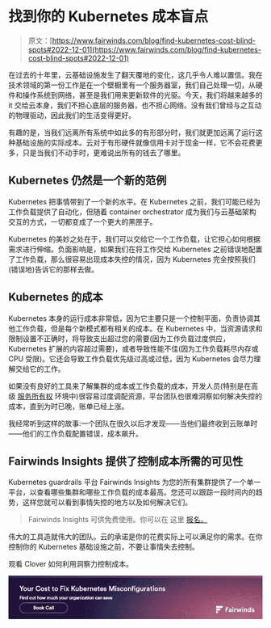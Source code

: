 # 找到你的 Kubernetes 成本盲点

> 原文：[https://www.fairwinds.com/blog/find-kubernetes-cost-blind-spots#2022-12-01](https://www.fairwinds.com/blog/find-kubernetes-cost-blind-spots#2022-12-01)

 在过去的十年里，云基础设施发生了翻天覆地的变化，这几乎令人难以置信。我在技术领域的第一份工作是在一个壁橱里有一个服务器室，我们自己处理一切，从硬件和操作系统到网络，甚至是我们用来更新软件的光驱。今天，我们将越来越多的 it 交给云本身，我们不担心底层的服务器，也不担心网络。没有我们曾经与之互动的物理驱动，因此我们的生活变得更好。

有趣的是，当我们远离所有系统中如此多的有形部分时，我们就更加远离了运行这种基础设施的实际成本。云对于有形硬件就像信用卡对于现金一样，它不会花费更多，只是当我们不动手时，更难说出所有的钱去了哪里。

## **Kubernetes 仍然是一个新的范例**

Kubernetes 把事情带到了一个新的水平。在 Kubernetes 之前，我们可能已经为工作负载提供了自动化，但随着 container orchestrator 成为我们与云基础架构交互的方式，一切都变成了一个更大的黑匣子。

Kubernetes 的美妙之处在于，我们可以交给它一个工作负载，让它担心如何根据需求进行伸缩。负面影响是，如果我们在将工作交给 Kubernetes 之前错误地配置了工作负载，那么很容易出现成本失控的情况，因为 Kubernetes 完全按照我们(错误地)告诉它的那样去做。

## **Kubernetes 的成本**

Kubernetes 本身的运行成本非常低，因为它主要只是一个控制平面，负责协调其他工作负载，但是每个新模式都有相关的成本。在 Kubernetes 中，当资源请求和限制设置不正确时，将导致支出超过您的需要(因为工作负载过度供应，Kubernetes 扩展的内容超过需要)，或者导致性能不佳(因为工作负载耗尽内存或 CPU 受限)。它还会导致工作负载优先级过高或过低，因为 Kubernetes 会尽力理解交给它的工作。

如果没有良好的工具来了解集群的成本或工作负载的成本，开发人员(特别是在高级 [服务所有权](https://www.fairwinds.com/cloud-native-service-ownership) 环境中)很容易过度调配资源，平台团队也很难洞察如何解决失控的成本，直到为时已晚，账单已经上涨。

我经常听到这样的故事:一个团队在很久以后才发现——当他们最终收到云账单时——他们的工作负载配置错误，成本飙升。

## **Fairwinds Insights 提供了控制成本所需的可见性**

Kubernetes guardrails 平台 Fairwinds Insights 为您的所有集群提供了一个单一平台，以查看哪些集群和哪些工作负载的成本最高。您还可以跟踪一段时间内的趋势，这样您就可以看到事情失控的地方以及如何解决它们。

> Fairwinds Insights 可供免费使用。你可以在 这里 [报名。](https://www.fairwinds.com/coming-soon)

伟大的工具造就伟大的团队。云的承诺是你的花费实际上可以满足你的需求。在你控制你的 Kubernetes 基础设施之前，不要让事情失去控制。

观看 Clover 如何利用洞察力控制成本。

[![Your Cost to Fix Kubernetes Misconfiguration - Find out how much your organization can save. Book Call](img/616e48733b5a477f8f4e79be9d1a42dc.png)](https://cta-redirect.hubspot.com/cta/redirect/2184645/877fc29a-a30e-4a0c-95a7-ad1597996764)